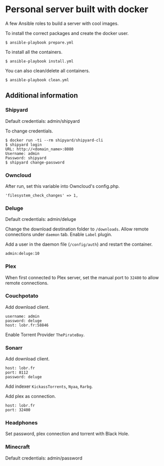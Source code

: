 # Personal server built with docker

A few Ansible roles to build a server with cool images.

To install the correct packages and create the docker user.

    $ ansible-playbook prepare.yml

To install all the containers.

    $ ansible-playbook install.yml

You can also clean/delete all containers.

    $ ansible-playbook clean.yml

## Additional information

### Shipyard

Default credentials: admin/shipyard

To change credentials.

    $ docker run -ti --rm shipyard/shipyard-cli
    $ shipyard login
    URL: http://<domain_name>:8080
    Username: admin
    Password: shipyard
    $ shipyard change-password

### Owncloud

After run, set this variable into Owncloud's config.php.

    'filesystem_check_changes' => 1,

### Deluge

Default credentials: admin/deluge

Change the download destination folder to `/downloads`.
Allow remote connections under `daemon` tab.
Enable `Label` plugin.

Add a user in the daemon file (`/config/auth`) and restart the container.

    admin:deluge:10

### Plex

When first connected to Plex server, set the manual port to `32400` to allow remote connections.

### Couchpotato

Add download client.

    username: admin
    password: deluge
    host: lobr.fr:58846

Enable Torrent Provider `ThePirateBay`.

### Sonarr

Add download client.

    host: lobr.fr
    port: 8112
    password: deluge

Add indexer `KickassTorrents`, `Nyaa`, `Rarbg`.

Add plex as connection.

    host: lobr.fr
    port: 32400

### Headphones

Set password, plex connection and torrent with Black Hole.

### Minecraft

Default credentials: admin/password